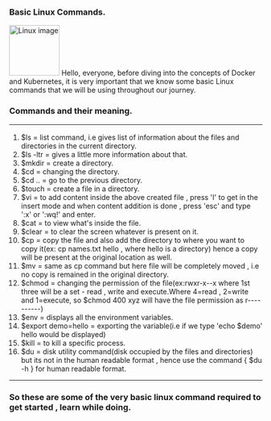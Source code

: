 ### Basic Linux Commands.
<img src="https://upload.wikimedia.org/wikipedia/commons/thumb/3/35/Tux.svg/1200px-Tux.svg.png" alt="Linux image" height=100 width=100>
Hello, everyone, before diving into the concepts of Docker and Kubernetes, it is very important that we know some basic Linux commands that we will be using throughout our journey.<br>

### Commands and their meaning.<br><hr>

1. $ls = list command, i.e gives list of information about the files and directories in the current directory.
2. $ls -ltr = gives a little more information about that.
3. $mkdir = create a directory.
4. $cd = changing the directory.
5. $cd .. = go to the previous directory.
6. $touch = create a file in a directory.
7. $vi = to add content inside the above created file , press 'I' to get in the insert mode and when content addition is done , press 'esc' and type ':x' or ':wq!' and enter.
8. $cat = to view what's inside the file.
9. $clear = to clear the screen whatever is present on it.
10. $cp = copy the file and also add the directory to where you want to copy it(ex: cp names.txt hello , where hello is a directory) hence a copy will be present at the original location as well.
11. $mv = same as cp command but here file will be completely moved , i.e no copy is remained in the original directory.
12. $chmod = changing the permission of the file(ex:rwxr-x--x where 1st three will be a set - read , write and execute.Where 4=read , 2=write and 1=execute, so $chmod 400 xyz will have the file permission as r----------)
13. $env = displays all the environment variables.
14. $export demo=hello = exporting the variable(i.e if we type 'echo $demo' hello would be displayed)
15. $kill = to kill a specific process.
16. $du = disk utility command(disk occupied by the files and directories) but its not in the human readable format , hence use the command { $du -h } for human readable format.
 <hr>

<h3>So these are some of the very basic linux command required to get started , learn while doing.</h3>
